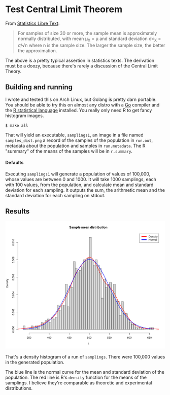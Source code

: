 # Test Central Limit Theorem

From [Statistics Libre Text](https://stats.libretexts.org/Bookshelves/Introductory_Statistics/Introductory_Statistics_(Shafer_and_Zhang)/06%3A_Sampling_Distributions/6.02%3A_The_Sampling_Distribution_of_the_Sample_Mean):

> For samples of size 30 or more, the sample mean is approximately
> normally distributed, with mean 
> &mu;<sub>X</sub> = &mu;
> and standard deviation &sigma;<<sub>X</sub> = &sigma;/&#8730;n
> where n is the sample size.
> The larger the sample size, the better the approximation.

The above is a pretty typical assertion in statistics texts.
The derivation must be a doozy,
because there's rarely a discussion of the Central Limit Theory.

## Building and running

I wrote and tested this on Arch Linux, but Golang is pretty darn portable.
You should be able to try this on almost any distro with a [Go](https://go.dev/) compiler
and the [R statistical language](https://www.r-project.org/) installed.
You really only need R to get fancy histogram images.

```
$ make all
```

That will yield an executable, `samplings1`, an image in a file named `samples_dist.png`
a record of the samples of the population in `run.out`,
metadata about the population and samples in `run.metadata`.
The R "summary" of the means of the samples will be in `r.summary`.

#### Defaults

Executing `samplings1` will generate a population of values of 100,000,
whose values are between 0  and 1000.
It will take 1000 samplings, each with 100 values, from the population,
and calculate mean and standard deviation for each sampling.
It outputs the sum, the arithmetic mean and the standard deviation
for each sampling on stdout.


## Results

![Histogram, density and normal distribution](example_samples_dist.png)

That's a density histogram of a run of `samplings`.
There were 100,000 values in the generated population.

The blue line is the normal curve for the mean and standard deviation of
the population.
The red line is R's `density` function for the means of the samplings.
I believe they're comparable as theoretic and experimental distributions.
